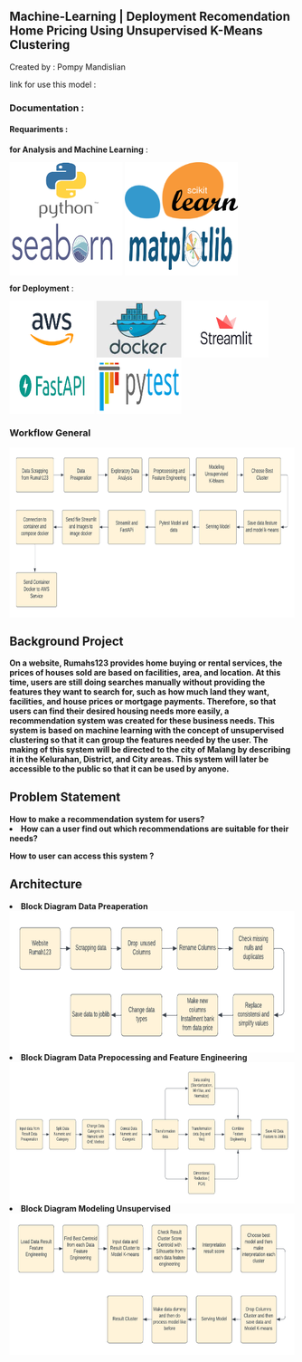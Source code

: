 ## Machine-Learning | Deployment Recomendation Home Pricing Using Unsupervised K-Means Clustering

Created by : Pompy Mandislian

link for use this model :

<h3> Documentation : </h3>

<h4> <b> Requariments : </b> </h4>

**for Analysis and Machine Learning** :
<p>
  <img align="center" src="Image/python.png" width="200" height="100" />
  <img align="center" src="Image/scikit.png" width="200" height="100" />
  <img align="center" src="Image/seaborn.png" width="200" height="100" />
  <img align="center" src="Image/matplotlip.png" width="200" height="100" />
</p>

**for Deployment** :
<p>
  <img align="center" src="Image/aws.png" width="150" height="100" />
  <img align="center" src="Image/docker.jpg" width="150" height="100" />
  <img align="center" src="Image/streamlit.png" width="150" height="100" />
  <img align="center" src="Image/fastapi.png" width="150" height="100" />
  <img align="center" src="Image/pytest.png" width="150" height="100" />
</p>

<h3> <b> Workflow General <b> </h3>
<img align="center" src="image_flowchart/worklow general.png" width="700" height="300" />
  
<h2> <b> Background Project <b> </h2>
  
<p> 
On a website, Rumahs123 provides home buying or rental services, the prices of houses sold are based on facilities, area, and location. At this time, users are still doing searches manually without providing the features they want to search for, such as how much land they want, facilities, and house prices or mortgage payments. Therefore, so that users can find their desired housing needs more easily, a recommendation system was created for these business needs. This system is based on machine learning with the concept of unsupervised clustering so that it can group the features needed by the user. The making of this system will be directed to the city of Malang by describing it in the Kelurahan, District, and City areas. This system will later be accessible to the public so that it can be used by anyone.
</p>

<h2> <b> Problem Statement <b> </h2>
How to make a recommendation system for users?
</li><li> How can a user find out which recommendations are suitable for their needs?    
 <p> How to user can access this system ? </p>

  <h2> Architecture </h2>
  <li> Block Diagram Data Preaperation </li>
  <img align="center" src="image_flowchart/Block Diagram Data Preposesing.png" width="700" height="250" />
  <li> Block Diagram Data Prepocessing and Feature Engineering </li>
  <img align="center" src="image_flowchart/Block Diagram Data Prep and Feature Engineering.png" width="700" height="250" />
  <li> Block Diagram Modeling Unsupervised </li>
  <img align="center" src="image_flowchart/Block Diagram Model Unsupervised.png" width="700" height="250" />
